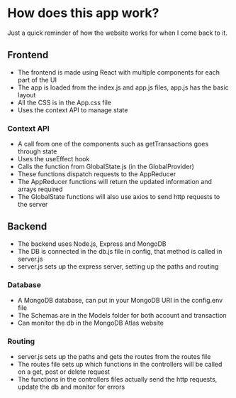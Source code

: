 # How does this app work?
Just a quick reminder of how the website works for when I come back to it.

## Frontend
- The frontend is made using React with multiple components for each part of the UI
- The app is loaded from the index.js and app.js files, app.js has the basic layout
- All the CSS is in the App.css file
- Uses the context API to manage state

### Context API
- A call from one of the components such as getTransactions goes through state
- Uses the useEffect hook
- Calls the function from GlobalState.js (in the GlobalProvider)
- These functions dispatch requests to the AppReducer
- The AppReducer functions will return the updated information and arrays required
- The GlobalState functions will also use axios to send http requests to the server

## Backend
- The backend uses Node.js, Express and MongoDB
- The DB is connected in the db.js file in config, that method is called in server.js
- server.js sets up the express server, setting up the paths and routing

### Database
- A MongoDB database, can put in your MongoDB URI in the config.env file
- The Schemas are in the Models folder for both account and transaction
- Can monitor the db in the MongoDB Atlas website

### Routing
- server.js sets up the paths and gets the routes from the routes file
- The routes file sets up which functions in the controllers will be called on a get, post or delete request
- The functions in the controllers files actually send the http requests, update the db and monitor for errors